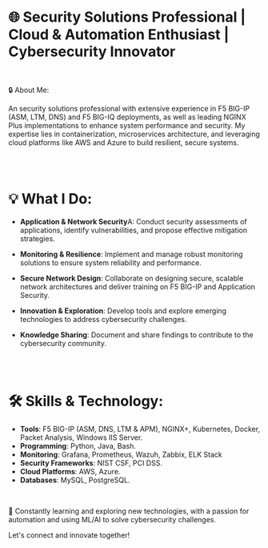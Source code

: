 # 🌐 Security Solutions Professional | Cloud & Automation Enthusiast | Cybersecurity Innovator

<br>

🔒 About Me:

An security solutions professional with extensive experience in F5 BIG-IP (ASM, LTM, DNS) and F5 BIG-IQ deployments, as well as leading NGINX Plus implementations to enhance system performance and security. My expertise lies in containerization, microservices architecture, and leveraging cloud platforms like AWS and Azure to build resilient, secure systems.

<br>
<br>

# 💡 What I Do:

- **Application & Network Security**A: Conduct security assessments of applications, identify vulnerabilities, and propose effective mitigation strategies.

- **Monitoring & Resilience**: Implement and manage robust monitoring solutions to ensure system reliability and performance.

- **Secure Network Design**: Collaborate on designing secure, scalable network architectures and deliver training on F5 BIG-IP and Application Security.

- **Innovation & Exploration**: Develop tools and explore emerging technologies to address cybersecurity challenges.

- **Knowledge Sharing**: Document and share findings to contribute to the cybersecurity community.

<br>
<br>

# 🛠 Skills & Technology:

- **Tools**: F5 BIG-IP (ASM, DNS, LTM & APM), NGINX+, Kubernetes, Docker, Packet Analysis, Windows IIS Server.
- **Programming**: Python, Java, Bash.
- **Monitoring**: Grafana, Prometheus, Wazuh, Zabbix, ELK Stack
- **Security Frameworks**: NIST CSF, PCI DSS.
- **Cloud Platforms**: AWS, Azure.
- **Databases**: MySQL, PostgreSQL.

<br>

🌟 Constantly learning and exploring new technologies, with a passion for automation and using ML/AI to solve cybersecurity challenges. 
<br>

Let's connect and innovate together!